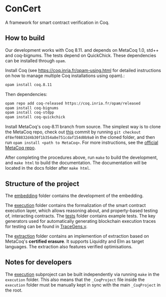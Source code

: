 # ConCert

A framework for smart contract verification in Coq.

## How to build


Our development works with Coq 8.11. and depends on MetaCoq 1.0,
std++ and coq-bignums. The tests depend on QuickChick. These dependencies can be installed through `opam`.

Install Coq (see https://coq.inria.fr/opam-using.html for detailed instructions on how to manage
multiple Coq installations using opam).:

```bash
opam install coq.8.11
```

Then dependencies:

```bash
opam repo add coq-released https://coq.inria.fr/opam/released
opam install coq-bignums
opam install coq-stdpp
opam install coq-quickchick
```

Install MetaCoq's coq-8.11 branch from source. The simplest way is to clone the MetaCoq repo, check out [this](https://github.com/MetaCoq/metacoq/commit/df8ef08832d4b30f1b354a8e751cdaf154d0b9a0) commit by running `git checkout df8ef08832d4b30f1b354a8e751cdaf154d0b9a0` in the cloned folder, and then run `opam install <path to MetaCoq>`.
For more instructions, see the [official MetaCoq repo](https://github.com/MetaCoq/metacoq#installing-from-github-repository-for-developers).

After completing the procedures above, run `make` to build the development, and
`make html` to build the documentation. The documentation will be located in the
docs folder after `make html`.

## Structure of the project

The [embedding](embedding/) folder contains the development of the embedding.

The [execution](execution/) folder contains the formalization of the smart
contract execution layer, which allows reasoning about, and property-based testing of, interacting contracts. The [tests](execution/tests) folder contains example tests. The key generators used for automatically generating blockchain execution traces for testing can be found in [TraceGens.v](execution/tests/TraceGens.v).

The [extraction](extraction/) folder contains an implemention of extraction based on MetaCoq's **certified erasure**. 
It supports Liquidity and Elm as target languages. The extraction also features verified optimisations.


## Notes for developers

The [execution](execution/) subproject can be built independently via running `make` in the `execution` folder. This also means that the `_CoqProject` file inside the `execution` folder must be manually kept in sync with the main `_CoqProject` in the root.
